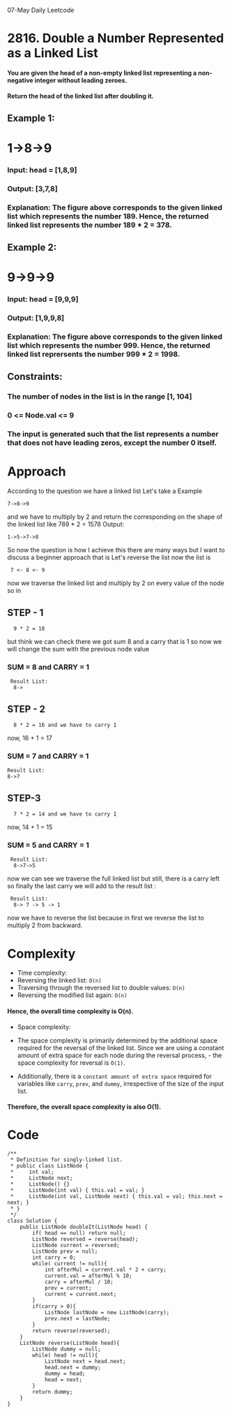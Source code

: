 07-May Daily Leetcode
# 2816. Double a Number Represented as a Linked List

#### You are given the head of a non-empty linked list representing a non-negative integer without leading zeroes.
#### Return the head of the linked list after doubling it.

 
## Example 1:

#   1->8->9

### Input: head = [1,8,9]
### Output: [3,7,8]
### Explanation: The figure above corresponds to the given linked list which represents the number 189. Hence, the returned linked list represents the number 189 * 2 = 378.

## Example 2:

# 9->9->9

### Input: head = [9,9,9]
### Output: [1,9,9,8]
### Explanation: The figure above corresponds to the given linked list which represents the number 999. Hence, the returned linked list reprersents the number 999 * 2 = 1998. 
 

## Constraints:

### The number of nodes in the list is in the range [1, 104]
### 0 <= Node.val <= 9
### The input is generated such that the list represents a number that does not have leading zeros, except the number 0 itself.


# Approach
  According to the question we have a linked list 
  Let's take a Example
  ```
 7->8->9
```
  and we have to multiply by 2 and 
  return the corresponding on the shape of the linked list 
  like 789 * 2 = 1578
  Output:
  ```
1->5->7->8
```
So now the question is how I achieve this there are many ways but I want to discuss a beginner approach that is 
Let's reverse the list now the list is 
```
 7 <- 8 <- 9
```
now we traverse the linked list and multiply by 2 on every value of the node 
so in
## STEP - 1   
```
  9 * 2 = 18
```
but think we can check there we got sum 8 and a carry that is 1 so now we will change the sum with the previous node value

### SUM = 8 and CARRY = 1
```
 Result List:
  8->
```

## STEP - 2

```
  8 * 2 = 16 and we have to carry 1
```
  now, 16 + 1 = 17
  ### SUM = 7 and CARRY = 1
  ```
 Result List:
  8->7
```

## STEP-3
```
  7 * 2 = 14 and we have to carry 1
```
now, 14 + 1 = 15
### SUM = 5 and CARRY = 1
```
 Result List:
  8->7->5
```
now we can see we traverse the full linked list but still, there is a carry left so finally the last carry we will add to the result list :
```
 Result List:
  8-> 7 -> 5 -> 1
```
now we have to reverse the list because in first we reverse the list to multiply 2 from backward.


# Complexity
- Time complexity:
- Reversing the linked list: `O(n)`
- Traversing through the reversed list to double values: `O(n)`
- Reversing the modified list again: `O(n)`
#### Hence, the overall time complexity is O(n).

- Space complexity:

- The space complexity is primarily determined by the additional space required for the reversal of the linked list. Since we are using a constant amount of extra space for each node during the reversal process, - the space complexity for reversal is `O(1)`.
- Additionally, there is a `constant amount of extra space` required for variables like `carry`, `prev`, and `dummy`, irrespective of the size of the input list.
#### Therefore, the overall space complexity is also O(1).

# Code
```
/**
 * Definition for singly-linked list.
 * public class ListNode {
 *     int val;
 *     ListNode next;
 *     ListNode() {}
 *     ListNode(int val) { this.val = val; }
 *     ListNode(int val, ListNode next) { this.val = val; this.next = next; }
 * }
 */
class Solution {
    public ListNode doubleIt(ListNode head) {
        if( head == null) return null;
        ListNode reversed = reverse(head);
        ListNode current = reversed;
        ListNode prev = null;
        int carry = 0;
        while( current != null){
            int afterMul = current.val * 2 + carry;
            current.val = afterMul % 10;
            carry = afterMul / 10;
            prev = current;
            current = current.next;
        }
        if(carry > 0){
            ListNode lastNode = new ListNode(carry);
            prev.next = lastNode;
        }
        return reverse(reversed);
    }
    ListNode reverse(ListNode head){
        ListNode dummy = null;
        while( head != null){
            ListNode next = head.next;
            head.next = dummy;
            dummy = head;
            head = next;
        }
        return dummy;
    }
}
```
